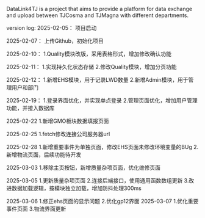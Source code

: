 DataLink4TJ is a project that aims to provide a platform for data exchange and upload between TJCosma and TJMagna with different departments.

version log: 
2025-02-05：
项目启动

2025-02-07：
上传Github，初始化项目

2025-02-10：
1.Quality模块改版，采用表格形式，增加修改确认功能

2025-02-11：
1.实现持久化状态存储
2.修改Quality模块，增加分页功能

2025-02-12：
1.新增EHS模块，用于记录LWD数量
2.新增Admin模块，用于管理用户和部门

2025-02-19：
1.登录界面优化，并实现单点登录
2.管理页面优化，增加用户管理功能，并接入数据库

2025-02-22
1.新增GMO板块数据填报页面

2025-02-25
1.fetch修改连接公司服务器url

2025-02-28
1.新增重要事件为单独页面，修改EHS页面未修改环境变量的BUg
2.新增物流页面，后续功能待开发

2025-03-03
1.移除主页按钮，新增质量杂项页面，优化维修页面

2025-03-05
1.更新质量杂项页面
2.连接后端接口，使用通用函数数组更新
3.改进数据加载逻辑，按模块独立加载，增加防抖处理300ms

2025-03-06
1.修正ehs页面的显示问题
2.优化gp12界面
2025-03-07
1.优化重要事件页面
3.物流界面更新
